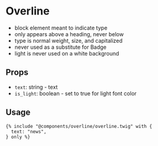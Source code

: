# Overline

<ul>
  <li>block element meant to indicate type</li>
  <li>only appears above a heading, never below</li>
  <li>type is normal weight, size, and capitalized</li>
  <li>never used as a substitute for Badge</li>
  <li>light is never used on a white background</li>
</ul>

## Props

- `text`: string - text
- `is_light`: boolean - set to true for light font color

## Usage

```twig
{% include "@components/overline/overline.twig" with {
  text: "news",
} only %}
```
